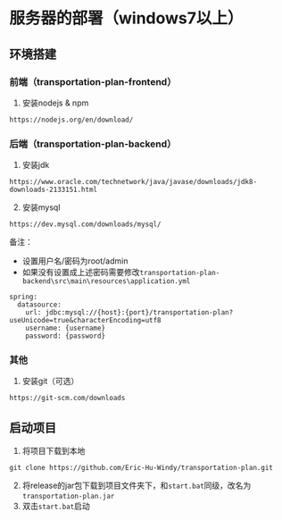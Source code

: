 # 服务器的部署（windows7以上）

## 环境搭建

### 前端（transportation-plan-frontend）

1. 安装nodejs & npm
```
https://nodejs.org/en/download/
```

### 后端（transportation-plan-backend）
1. 安装jdk
```
https://www.oracle.com/technetwork/java/javase/downloads/jdk8-downloads-2133151.html
```

2. 安装mysql
```
https://dev.mysql.com/downloads/mysql/
```

备注：
- 设置用户名/密码为root/admin
- 如果没有设置成上述密码需要修改`transportation-plan-backend\src\main\resources\application.yml`
```
spring:
  datasource:
    url: jdbc:mysql://{host}:{port}/transportation-plan?useUnicode=true&characterEncoding=utf8
    username: {username}
    password: {password}
```

### 其他
1. 安装git（可选）
```
https://git-scm.com/downloads
```

## 启动项目
1. 将项目下载到本地
```
git clone https://github.com/Eric-Hu-Windy/transportation-plan.git
```
2. 将release的jar包下载到项目文件夹下，和`start.bat`同级，改名为`transportation-plan.jar`
3. 双击`start.bat`启动
